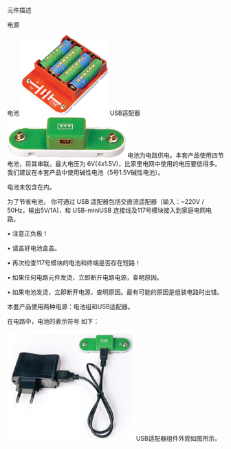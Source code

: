 元件描述

电源

电池
![](024p1.png)
USB适配器
![](024p2.png)
电池为电路供电。本套产品使用四节电池，将其串联。最大电压为 6V(4x1.5V)，比家里电网中使用的电压要低得多。我们建议在本套产品中使用碱性电池（5号1.5V碱性电池）。

电池未包含在内。

为了节省电池， 你可通过 USB 适配器包括交直流适配器（输入：~220V / 50Hz，输出5V/1A)，和 USB-miniUSB 连接线及117号模块接入到家庭电网电路。


• 注意正负极！

• 请盖好电池盒盖。

• 再次检查117号模块的电池和终端是否存在短路！

• 如果任何电路元件发烫，立即断开电路电源，查明原因。

• 如果电池发烫，立即断开电源，查明原因。最有可能的原因是组装电路时出错。

本套产品使用两种电源：电池组和USB适配器。

在电路中，电池的表示符号
如下：


![](024p3.png)
USB适配器组件外观如图所示。